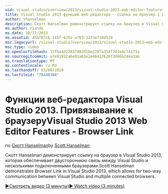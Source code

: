 ```yaml
---
uid: visual-studio/overview/2013/visual-studio-2013-web-editor-features-browser-link
title: Visual Studio 2013 функций веб-редактора — ссылка на браузер | Документация Майкрософт
author: shanselman
description: Скотт Hanselman демонстрирует ссылку на браузер в Visual Studio 2013, которая обеспечивает двустороннюю связь между Visual Studio и несколькими подключенными браузерами...
ms.author: riande
ms.date: 10/17/2013
ms.assetid: 45bf07c6-145f-435e-a703-3233e710d528
msc.legacyurl: /visual-studio/overview/2013/visual-studio-2013-web-editor-features-browser-link
msc.type: video
ms.openlocfilehash: 15fba4d22037482d1be2207a3547201e0c74173a
ms.sourcegitcommit: e7e91932a6e91a63e2e46417626f39d6b244a3ab
ms.translationtype: MT
ms.contentlocale: ru-RU
ms.lasthandoff: 03/06/2020
ms.locfileid: "78449388"
---
```

# <a name="visual-studio-2013-web-editor-features---browser-link"></a><span data-ttu-id="d64c5-103">Функции веб-редактора Visual Studio 2013. Привязывание к браузеру</span><span class="sxs-lookup"><span data-stu-id="d64c5-103">Visual Studio 2013 Web Editor Features - Browser Link</span></span>

<span data-ttu-id="d64c5-104">по [Скотт Hanselman](https://github.com/shanselman)</span><span class="sxs-lookup"><span data-stu-id="d64c5-104">by [Scott Hanselman](https://github.com/shanselman)</span></span>

<span data-ttu-id="d64c5-105">Скотт Hanselman демонстрирует ссылку на браузер в Visual Studio 2013, которая обеспечивает двустороннюю связь между Visual Studio и несколькими подключенными браузерами.</span><span class="sxs-lookup"><span data-stu-id="d64c5-105">Scott Hanselman demonstrates Browser Link in Visual Studio 2013, which allows for two-way communication between Visual Studio and multiple connected browsers.</span></span>

[<span data-ttu-id="d64c5-106">&#9654;Смотреть видео (3 минуты)</span><span class="sxs-lookup"><span data-stu-id="d64c5-106">&#9654; Watch video (3 minutes)</span></span>](https://channel9.msdn.com/Blogs/ASP-NET-Site-Videos/visual-studio-2013-web-editor-features-browser-link)
